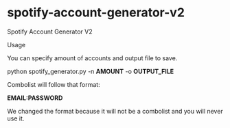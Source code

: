 # spotify-account-generator-v2
Spotify Account Generator V2

Usage

You can specify amount of accounts and output file to save.



python spotify_generator.py -n **AMOUNT** -o **OUTPUT_FILE**

Combolist will follow that format:



**EMAIL:PASSWORD**

We changed the format because it will not  be a combolist and you will never use it.
